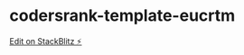 # codersrank-template-eucrtm

[Edit on StackBlitz ⚡️](https://stackblitz.com/edit/codersrank-template-eucrtm)